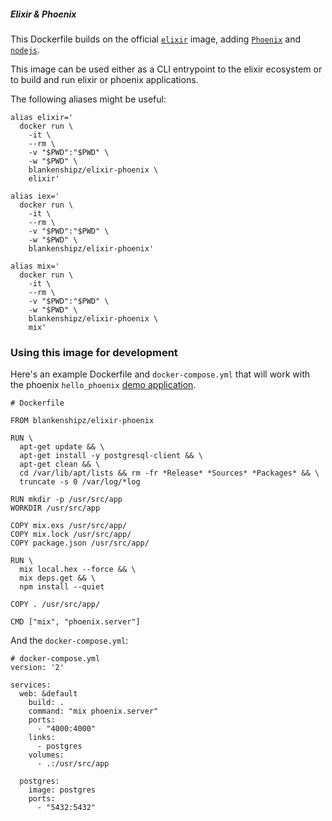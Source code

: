 ##### Elixir & Phoenix

This Dockerfile builds on the official [`elixir`](https://hub.docker.com/_/elixir/) image, adding [`Phoenix`](http://www.phoenixframework.org/) and [`nodejs`](https://nodejs.org/en/).

This image can be used either as a CLI entrypoint to the elixir ecosystem or to build and run elixir or phoenix applications.

The following aliases might be useful:

```SH
alias elixir='
  docker run \
    -it \
    --rm \
    -v "$PWD":"$PWD" \
    -w "$PWD" \
    blankenshipz/elixir-phoenix \
    elixir'

alias iex='
  docker run \
    -it \
    --rm \
    -v "$PWD":"$PWD" \
    -w "$PWD" \
    blankenshipz/elixir-phoenix'

alias mix='
  docker run \
    -it \
    --rm \
    -v "$PWD":"$PWD" \
    -w "$PWD" \
    blankenshipz/elixir-phoenix \
    mix'
```

### Using this image for development

Here's an example Dockerfile and `docker-compose.yml` that will work with the phoenix `hello_phoenix` [demo application](http://www.phoenixframework.org/docs/up-and-running).

```SH
# Dockerfile

FROM blankenshipz/elixir-phoenix

RUN \
  apt-get update && \
  apt-get install -y postgresql-client && \
  apt-get clean && \
  cd /var/lib/apt/lists && rm -fr *Release* *Sources* *Packages* && \
  truncate -s 0 /var/log/*log

RUN mkdir -p /usr/src/app
WORKDIR /usr/src/app

COPY mix.exs /usr/src/app/
COPY mix.lock /usr/src/app/
COPY package.json /usr/src/app/

RUN \
  mix local.hex --force && \
  mix deps.get && \
  npm install --quiet

COPY . /usr/src/app/

CMD ["mix", "phoenix.server"]
```

And the `docker-compose.yml`: 

```SH
# docker-compose.yml
version: '2'

services:
  web: &default
    build: .
    command: "mix phoenix.server"
    ports:
      - "4000:4000"
    links:
      - postgres
    volumes:
      - .:/usr/src/app

  postgres:
    image: postgres
    ports:
      - "5432:5432"
```

